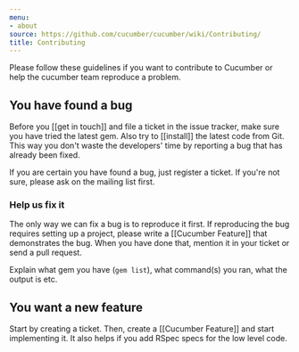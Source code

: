 ```yaml
---
menu:
- about
source: https://github.com/cucumber/cucumber/wiki/Contributing/
title: Contributing
---
```


Please follow these guidelines if you want to contribute to Cucumber or help the cucumber team reproduce a problem.

## You have found a bug

Before you [[get in touch]] and file a ticket in the issue tracker, make sure you have tried the latest gem. Also try to \[\[install]] the latest code from Git. This way you don't waste the developers' time by reporting a bug that has already been fixed.

If you are certain you have found a bug, just register a ticket. If you're not sure, please ask on the mailing list first.

### Help us fix it

The only way we can fix a bug is to reproduce it first. If reproducing the bug requires setting up a project, please write a [[Cucumber Feature]] that demonstrates the bug. When you have done that, mention it in your ticket or send a pull request.

Explain what gem you have (`gem list`), what command(s) you ran, what the output is etc.

## You want a new feature

Start by creating a ticket. Then, create a [[Cucumber Feature]] and start implementing it. It also helps if you add RSpec specs for the low level code.
